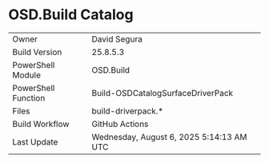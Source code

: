 ﻿# OSD.Build Catalog

| | |
|-|-|
| Owner | David Segura |
| Build Version | 25.8.5.3 |
| PowerShell Module | OSD.Build |
| PowerShell Function | Build-OSDCatalogSurfaceDriverPack |
| Files | build-driverpack.* |
| Build Workflow | GitHub Actions |
| Last Update | Wednesday, August 6, 2025 5:14:13 AM UTC |
